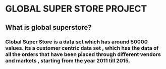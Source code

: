 # GLOBAL SUPER STORE PROJECT

<h2> What is global superstore? </h2>
<h3>    Global Super Store is a data set which has around 50000 values. Its a customer centric data set , which has the data of all the orders that have been placed through different vendors and markets , starting from the year 2011 till 2015.</h3>

